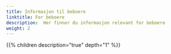 ```yaml
---
title: Informasjon til beboere
linktitle: For beboere
description:  Her finner du informasjon relevant for beboere
weight: 2
---
```



{{% children description="true" depth="1" %}}
